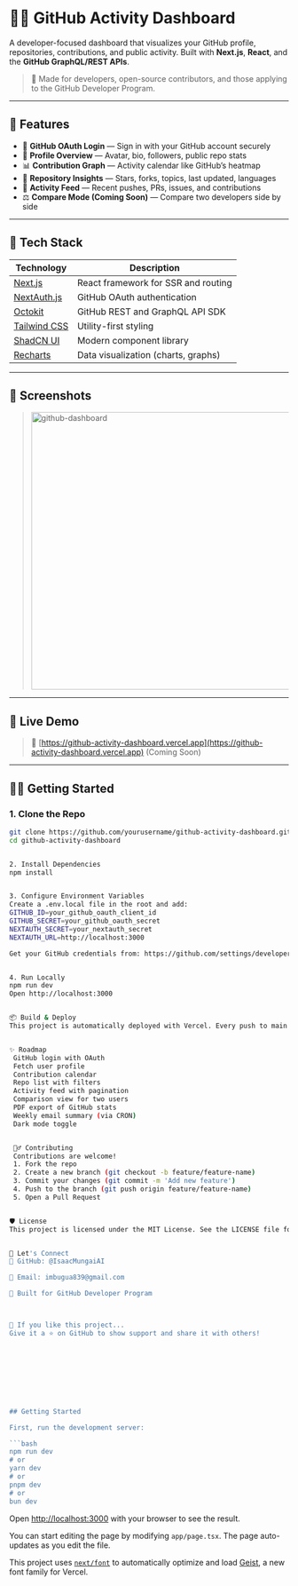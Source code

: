 # 🧑‍💻 GitHub Activity Dashboard

A developer-focused dashboard that visualizes your GitHub profile, repositories, contributions, and public activity. Built with **Next.js**, **React**, and the **GitHub GraphQL/REST APIs**.

> 📌 Made for developers, open-source contributors, and those applying to the GitHub Developer Program.

---

## 🚀 Features

- 🔐 **GitHub OAuth Login** — Sign in with your GitHub account securely
- 👤 **Profile Overview** — Avatar, bio, followers, public repo stats
- 📊 **Contribution Graph** — Activity calendar like GitHub’s heatmap
- 📁 **Repository Insights** — Stars, forks, topics, last updated, languages
- 📰 **Activity Feed** — Recent pushes, PRs, issues, and contributions
- ⚖️ **Compare Mode (Coming Soon)** — Compare two developers side by side

---

## 🧰 Tech Stack

| Technology   | Description                          |
|--------------|--------------------------------------|
| [Next.js](https://nextjs.org) | React framework for SSR and routing |
| [NextAuth.js](https://next-auth.js.org/) | GitHub OAuth authentication         |
| [Octokit](https://github.com/octokit) | GitHub REST and GraphQL API SDK     |
| [Tailwind CSS](https://tailwindcss.com/) | Utility-first styling               |
| [ShadCN UI](https://ui.shadcn.dev) | Modern component library             |
| [Recharts](https://recharts.org/) | Data visualization (charts, graphs) |

---

## 📸 Screenshots


> <img width="500" height="500" alt="github-dashboard" src="https://github.com/user-attachments/assets/19a82dcc-5822-428e-896e-42d25281bbc8" />


---

## 🧪 Live Demo

> 🔗 [https://github-activity-dashboard.vercel.app](https://github-activity-dashboard.vercel.app) (Coming Soon)

---

## 🧑‍🔧 Getting Started

### 1. Clone the Repo
```bash
git clone https://github.com/yourusername/github-activity-dashboard.git
cd github-activity-dashboard


2. Install Dependencies
npm install


3. Configure Environment Variables
Create a .env.local file in the root and add:
GITHUB_ID=your_github_oauth_client_id
GITHUB_SECRET=your_github_oauth_secret
NEXTAUTH_SECRET=your_nextauth_secret
NEXTAUTH_URL=http://localhost:3000

Get your GitHub credentials from: https://github.com/settings/developers


4. Run Locally
npm run dev
Open http://localhost:3000


📦 Build & Deploy
This project is automatically deployed with Vercel. Every push to main will trigger a deployment.


✨ Roadmap
 GitHub login with OAuth
 Fetch user profile
 Contribution calendar
 Repo list with filters
 Activity feed with pagination
 Comparison view for two users
 PDF export of GitHub stats
 Weekly email summary (via CRON)
 Dark mode toggle


 🙋‍♂️ Contributing
 Contributions are welcome!
 1. Fork the repo
 2. Create a new branch (git checkout -b feature/feature-name)
 3. Commit your changes (git commit -m 'Add new feature')
 4. Push to the branch (git push origin feature/feature-name)
 5. Open a Pull Request


🛡 License
This project is licensed under the MIT License. See the LICENSE file for details.


💬 Let's Connect
🐙 GitHub: @IsaacMungaiAI

📧 Email: imbugua839@gmail.com

🧠 Built for GitHub Developer Program



🌟 If you like this project...
Give it a ⭐️ on GitHub to show support and share it with others!









## Getting Started

First, run the development server:

```bash
npm run dev
# or
yarn dev
# or
pnpm dev
# or
bun dev
```

Open [http://localhost:3000](http://localhost:3000) with your browser to see the result.

You can start editing the page by modifying `app/page.tsx`. The page auto-updates as you edit the file.

This project uses [`next/font`](https://nextjs.org/docs/app/building-your-application/optimizing/fonts) to automatically optimize and load [Geist](https://vercel.com/font), a new font family for Vercel.
